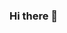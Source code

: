 ### Hi there 👋

<!--
**NoireHub/NoireHub** is a ✨ _special_ ✨ repository because its `README.md` (this file) appears on your GitHub profile.

Here are some ideas to get you started:

- 🌱 I’m currently learning C# ASP.NET core/React/Node.js
- 👯 I’m looking to collaborate on any project
- 🤔 I’m looking for help with Job
-->
